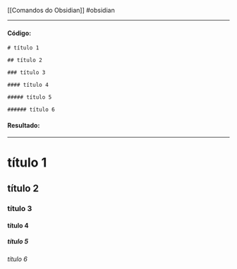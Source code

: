 [[Comandos do Obsidian]] #obsidian
___

#### Código:

```
# título 1

## título 2

### título 3

#### título 4

##### título 5

###### título 6
```

####  Resultado:
***

# título 1
## título 2
### título 3
#### título 4
##### título 5
###### título 6